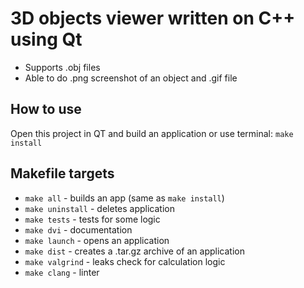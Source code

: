 # 3D objects viewer written on C++ using Qt

- Supports .obj files
- Able to do .png screenshot of an object and .gif file

## How to use

Open this project in QT and build an application or use terminal: `make install`

## Makefile targets

- `make all` - builds an app (same as `make install`)
- `make uninstall` - deletes application
- `make tests` - tests for some logic
- `make dvi` - documentation
- `make launch` - opens an application
- `make dist` - creates a .tar.gz archive of an application
- `make valgrind` - leaks check for calculation logic
- `make clang` - linter
